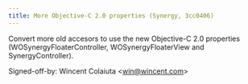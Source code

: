 ```yaml
---
title: More Objective-C 2.0 properties (Synergy, 3cc0406)
---
```


Convert more old accesors to use the new Objective-C 2.0 properties (WOSynergyFloaterController, WOSynergyFloaterView and SynergyController).

Signed-off-by: Wincent Colaiuta &lt;win@wincent.com&gt;
